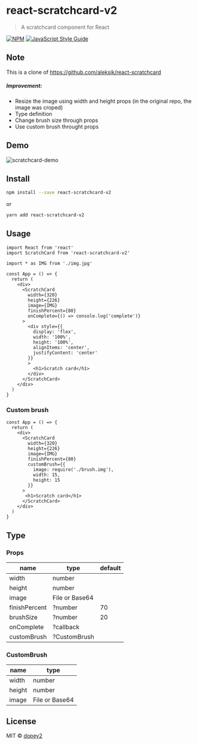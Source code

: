 # react-scratchcard-v2

> A scratchcard component for React

[![NPM](https://img.shields.io/npm/v/react-scratchcard-v2.svg)](https://www.npmjs.com/package/react-scratchcard-v2) [![JavaScript Style Guide](https://img.shields.io/badge/code_style-standard-brightgreen.svg)](https://standardjs.com)


## Note
This is a clone of https://github.com/aleksik/react-scratchcard
##### Improvement:
- Resize the image using width and height props (in the original repo, the image was croped)
- Type definition
- Change brush size through props
- Use custom brush throught props

## Demo

![scratchcard-demo](https://user-images.githubusercontent.com/22329040/140519100-b6ee86e3-0009-4ab6-bcd0-c7fefdb8720d.gif)

## Install

```bash
npm install --save react-scratchcard-v2
```
or
```bash
yarn add react-scratchcard-v2 
```


## Usage

```tsx
import React from 'react'
import ScratchCard from 'react-scratchcard-v2'

import * as IMG from './img.jpg'

const App = () => {
  return (
    <div>
      <ScratchCard
        width={320}
        height={226}
        image={IMG}
        finishPercent={80}
        onComplete={() => console.log('complete')}
      >
        <div style={{
          display: 'flex',
          width: '100%',
          height: '100%',
          alignItems: 'center',
          justifyContent: 'center'
        }}
        >
          <h1>Scratch card</h1>
        </div>
      </ScratchCard>
    </div>
  )
}
```

### Custom brush

```tsx
const App = () => {
  return (
    <div>
      <ScratchCard
        width={320}
        height={226}
        image={IMG}
        finishPercent={80}
        customBrush={{
          image: require('./brush.img'),
          width: 15,
          height: 15
        }}
      >
       <h1>Scratch card</h1>
      </ScratchCard>
    </div>
  )
}
```

## Type

### Props

| **name**      | **type**       | **default** |
|---------------|----------------|-------------|
| width         | number         |             |
| height        | number         |             |
| image         | File or Base64 |             |
| finishPercent | ?number        | 70          |
| brushSize     | ?number        | 20          |
| onComplete    | ?callback      |             |
| customBrush   | ?CustomBrush   |             |


### CustomBrush

| **name** | **type**       |
|----------|----------------|
| width    | number         |
| height   | number         |
| image    | File or Base64 |


## License

MIT © [dopey2](https://github.com/dopey2) 
